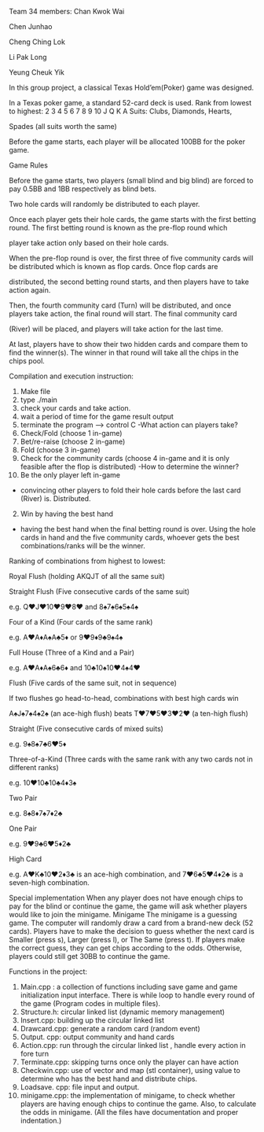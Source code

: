 Team 34 members:
Chan Kwok Wai

Chen Junhao

Cheng Ching Lok

Li Pak Long

Yeung Cheuk Yik

In this group project, a classical Texas Hold’em(Poker) game was designed.

In a Texas poker game, a standard 52-card deck is used. Rank from lowest to highest: 2 3 4 5 6 7 8 9 10 J Q K A Suits: Clubs, Diamonds, Hearts, 

Spades (all suits worth the same)

Before the game starts, each player will be allocated 100BB for the poker game.

Game Rules

Before the game starts, two players (small blind and big blind) are forced to pay 0.5BB and 1BB respectively as blind bets.

Two hole cards will randomly be distributed to each player. 

Once each player gets their hole cards, the game starts with the first betting round. The first betting round is known as the pre-flop round which 

player take action only based on their hole cards. 

When the pre-flop round is over, the first three of five community cards will be distributed which is known as flop cards. Once flop cards are 

distributed, the second betting round starts, and then players have to take action again. 

Then, the fourth community card (Turn) will be distributed, and once players take action, the final round will start. The final community card 

(River) will be placed, and players will take action for the last time.

At last, players have to show their two hidden cards and compare them to find the winner(s). The winner in that round will take all the chips in the chips pool.

Compilation and execution instruction:
1. Make file
2. type ./main
3. check your cards and take action.
4. wait a period of time for the game result output
5. terminate the program --> control C
-What action can players take? 
1. Check/Fold (choose 1 in-game)
2. Bet/re-raise (choose 2 in-game)
3. Fold (choose 3 in-game)
4. Check for the community cards (choose 4 in-game and it is only feasible after the flop is distributed)
-How to determine the winner?
1. Be the only player left in-game 
  - convincing other players to fold their hole cards before the last card (River) is. Distributed.
2. Win by having the best hand
  - having the best hand when the final betting round is over.
  Using the hole cards in hand and the five community cards, whoever gets the best combinations/ranks will be the winner.

Ranking of combinations from highest to lowest:

Royal Flush (holding AKQJT of all the same suit)

Straight Flush (Five consecutive cards of the same suit) 

e.g. Q♥J♥10♥9♥8♥ and 8♠7♠6♠5♠4♠

Four of a Kind (Four cards of the same rank) 

e.g. A♥A♦A♠A♣5♦ or 9♥9♦9♣9♠4♠

Full House (Three of a Kind and a Pair) 

e.g. A♥A♦A♠6♣6♦ and 10♣10♠10♥4♠4♥

Flush (Five cards of the same suit, not in sequence)

If two flushes go head-to-head, combinations with best high cards win

A♠J♠7♠4♠2♠ (an ace-high flush) beats T♥7♥5♥3♥2♥ (a ten-high flush) 

Straight (Five consecutive cards of mixed suits) 

e.g. 9♠8♠7♣6♥5♦

Three-of-a-Kind (Three cards with the same rank with any two cards not in different ranks)

e.g. 10♥10♣10♣4♦3♠

Two Pair 

e.g. 8♠8♦7♠7♦2♣

One Pair 

e.g. 9♥9♣6♥5♦2♣

High Card

e.g. A♥K♣10♥2♦3♣ is an ace-high combination, and 7♥6♣5♥4♦2♣ is a seven-high combination.

Special implementation
	When any player does not have enough chips to pay for the blind or continue the game, the game will ask whether players would like to join the minigame.
Minigame
	The minigame is a guessing game. The computer will randomly draw a card from a brand-new deck (52 cards). Players have to make the decision to guess whether the next card is Smaller (press s), Larger (press l), or The Same (press t). If players make the correct guess, they can get chips according to the odds. Otherwise, players could still get 30BB to continue the game.

Functions in the project:
1. Main.cpp : a collection of functions including save game and game initialization input interface. There is while loop to handle every round of the game (Program codes in multiple files).
2. Structure.h: circular linked list (dynamic memory management)
3. Insert.cpp: building up the circular linked list
4. Drawcard.cpp: generate a random card (random event)
5. Output. cpp: output community and hand cards
6. Action.cpp: run through the circular linked list , handle every action in fore turn
7. Terminate.cpp: skipping turns once only the player can have action
8. Checkwin.cpp: use of vector and map (stl container), using value to determine who has the best hand and distribute chips.
9. Loadsave. cpp: file input and output.
10. minigame.cpp: the implementation of minigame, to check whether players are having enough chips to continue the game. Also, to calculate the odds in minigame.
(All the files have documentation and proper indentation.)






   
